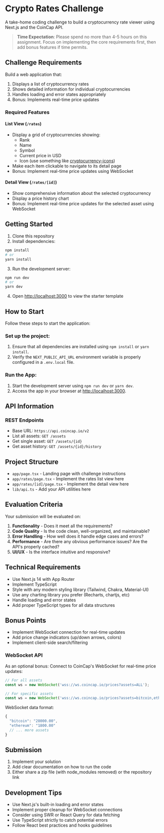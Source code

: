 # Crypto Rates Challenge

A take-home coding challenge to build a cryptocurrency rate viewer using Next.js and the CoinCap API.

> **Time Expectation**: Please spend no more than 4-5 hours on this assignment. Focus on implementing the core requirements first, then add bonus features if time permits.

## Challenge Requirements

Build a web application that:
1. Displays a list of cryptocurrency rates
2. Shows detailed information for individual cryptocurrencies
3. Handles loading and error states appropriately
4. Bonus: Implements real-time price updates

### Required Features

#### List View (`/rates`)
- Display a grid of cryptocurrencies showing:
  - Rank
  - Name
  - Symbol
  - Current price in USD
  - Icon (use something like [cryptocurrency-icons](https://github.com/spothq/cryptocurrency-icons))
- Make each item clickable to navigate to its detail page
- Bonus: Implement real-time price updates using WebSocket

#### Detail View (`/rates/[id]`)
- Show comprehensive information about the selected cryptocurrency
- Display a price history chart
- Bonus: Implement real-time price updates for the selected asset  using WebSocket

## Getting Started

1. Clone this repository
2. Install dependencies:
```bash
npm install
# or
yarn install
```

3. Run the development server:
```bash
npm run dev
# or
yarn dev
```

4. Open [http://localhost:3000](http://localhost:3000) to view the starter template


## How to Start

Follow these steps to start the application:

### Set up the project:
1. Ensure that all dependencies are installed using `npm install` or `yarn install`.
2. Verify the `NEXT_PUBLIC_API_URL` environment variable is properly configured in a `.env.local` file.

### Run the App:
1. Start the development server using `npm run dev` or `yarn dev`.
2. Access the app in your browser at [http://localhost:3000](http://localhost:3000).


## API Information

### REST Endpoints
- Base URL: `https://api.coincap.io/v2`
- List all assets: `GET /assets`
- Get single asset: `GET /assets/{id}`
- Get asset history: `GET /assets/{id}/history`



## Project Structure

- `app/page.tsx` - Landing page with challenge instructions
- `app/rates/page.tsx` - Implement the rates list view here
- `app/rates/[id]/page.tsx` - Implement the detail view here
- `lib/api.ts` - Add your API utilities here

## Evaluation Criteria

Your submission will be evaluated on:
1. **Functionality** - Does it meet all the requirements?
2. **Code Quality** - Is the code clean, well-organized, and maintainable?
3. **Error Handling** - How well does it handle edge cases and errors?
4. **Performance** - Are there any obvious performance issues? Are the API's properly cached?
5. **UI/UX** - Is the interface intuitive and responsive?

## Technical Requirements

- Use Next.js 14 with App Router
- Implement TypeScript
- Style with any modern styling library (Tailwind, Chakra, Material-UI)
- Use any charting library you prefer (Recharts, chartjs, etc)
- Handle loading and error states
- Add proper TypeScript types for all data structures

## Bonus Points

- Implement WebSocket connection for real-time updates
- Add price change indicators (up/down arrows, colors)
- Implement client-side search/filtering

### WebSocket API
As an optional bonus: Connect to CoinCap's WebSocket for real-time price updates:

```typescript
// For all assets
const ws = new WebSocket('wss://ws.coincap.io/prices?assets=ALL');

// For specific assets
const ws = new WebSocket('wss://ws.coincap.io/prices?assets=bitcoin,ethereum');
```

WebSocket data format:
```typescript
{
  "bitcoin": "28000.00",
  "ethereum": "1800.00"
  // ... more assets
}
```

## Submission

1. Implement your solution
2. Add clear documentation on how to run the code
4. Either share a zip file (with node_modules removed) or the repository link

## Development Tips

- Use Next.js's built-in loading and error states
- Implement proper cleanup for WebSocket connections
- Consider using SWR or React Query for data fetching
- Use TypeScript strictly to catch potential errors
- Follow React best practices and hooks guidelines